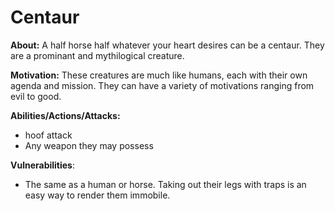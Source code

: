 # Centaur
  
**About:** A half horse half whatever your heart desires can be a centaur. They are a prominant and mythilogical creature. 
  
**Motivation:** These creatures are much like humans, each with their own agenda and mission. They can have a variety of motivations ranging from evil to good.
  
**Abilities/Actions/Attacks:**  
- hoof attack
- Any weapon they may possess
  
**Vulnerabilities**:  
- The same as a human or horse. Taking out their legs with traps is an easy way to render them immobile.